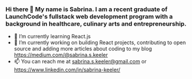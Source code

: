 ### Hi there 👋 My name is Sabrina. I am a recent graduate of LaunchCode's fullstack web development program with a background in healthcare, culinary arts and entrepreneurship.
- 🌱 I’m currently learning React.js
- 🔭 I’m currently working on building React projects, contributing to open source and adding more articles about coding to my blog https://medium.com/@sabrina.s.keeler
- 📫 You can reach me at sabrina.s.keeler@gmail.com or https://www.linkedin.com/in/sabrina-keeler/


<!--
**skeeler79/skeeler79** is a ✨ _special_ ✨ repository because its `README.md` (this file) appears on your GitHub profile.

Here are some ideas to get you started:

- 🔭 I’m currently working on ...

- 👯 I’m looking to collaborate on ...
- 🤔 I’m looking for help with ...
- 💬 Ask me about ...

- 😄 Pronouns: ...
- ⚡ Fun fact: ...
-->
